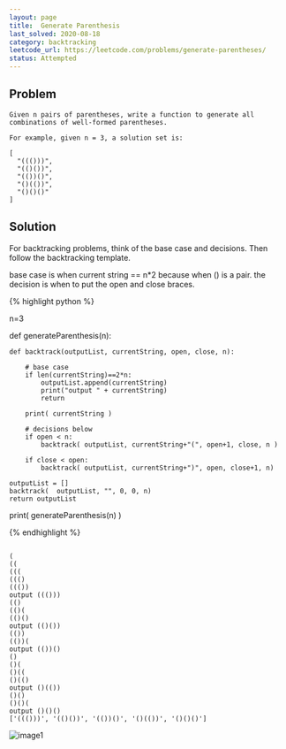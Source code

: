 ```yaml
---
layout: page
title:  Generate Parenthesis
last_solved: 2020-08-18
category: backtracking
leetcode_url: https://leetcode.com/problems/generate-parentheses/
status: Attempted
---
```


Problem
-------

```
Given n pairs of parentheses, write a function to generate all combinations of well-formed parentheses.

For example, given n = 3, a solution set is:

[
  "((()))",
  "(()())",
  "(())()",
  "()(())",
  "()()()"
]

```

Solution
----------

For backtracking problems, think of the base case and decisions. Then follow the backtracking template.

base case is when current string == n*2 because when () is a pair.
the decision is when to put the open and close braces.


{% highlight python %}

n=3

def generateParenthesis(n):
    
    def backtrack(outputList, currentString, open, close, n):

        # base case
        if len(currentString)==2*n:
            outputList.append(currentString)
            print("output " + currentString)
            return

        print( currentString )

        # decisions below
        if open < n:
            backtrack( outputList, currentString+"(", open+1, close, n )

        if close < open:
            backtrack( outputList, currentString+")", open, close+1, n)
            
    outputList = []
    backtrack(  outputList, "", 0, 0, n)
    return outputList
        

print( generateParenthesis(n) )
    

{% endhighlight %}


```

(
((
(((
((()
((())
output ((()))
(()
(()(
(()()
output (()())
(())
(())(
output (())()
()
()(
()((
()(()
output ()(())
()()
()()(
output ()()()
['((()))', '(()())', '(())()', '()(())', '()()()']

```

![image1]()
